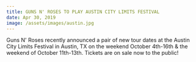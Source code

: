 ```yaml
---
title: GUNS N' ROSES TO PLAY AUSTIN CITY LIMITS FESTIVAL
date: Apr 30, 2019
image: /assets/images/austin.jpg
---
```




Guns N' Roses recently announced a pair of new tour dates at the Austin City Limits Festival in Austin, TX on the weekend October 4th-16th & the weekend of October 11th-13th.
Tickets are on sale now to the public!